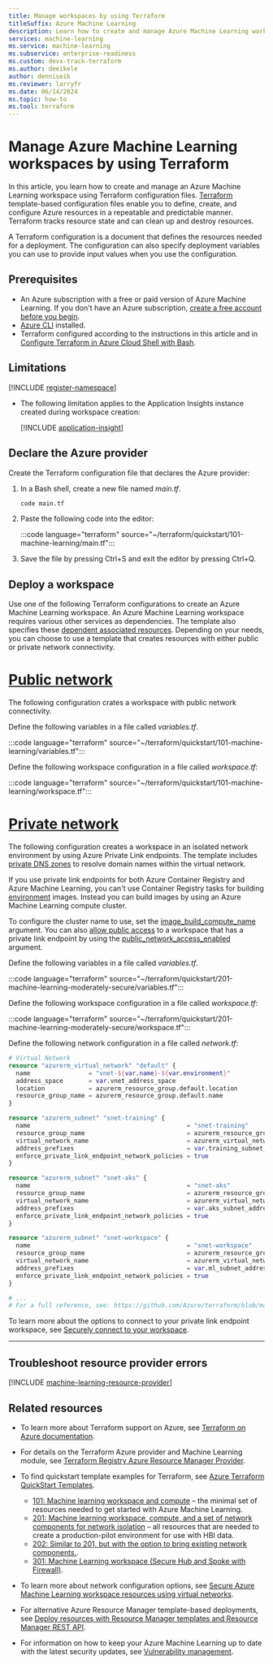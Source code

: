 ```yaml
---
title: Manage workspaces by using Terraform
titleSuffix: Azure Machine Learning
description: Learn how to create and manage Azure Machine Learning workspaces by using Terraform.
services: machine-learning
ms.service: machine-learning
ms.subservice: enterprise-readiness
ms.custom: devx-track-terraform
ms.author: deeikele
author: denniseik
ms.reviewer: larryfr
ms.date: 06/14/2024
ms.topic: how-to
ms.tool: terraform
---
```


# Manage Azure Machine Learning workspaces by using Terraform

In this article, you learn how to create and manage an Azure Machine Learning workspace using Terraform configuration files. [Terraform](/azure/developer/terraform/) template-based configuration files enable you to define, create, and configure Azure resources in a repeatable and predictable manner. Terraform tracks resource state and can clean up and destroy resources.

A Terraform configuration is a document that defines the resources needed for a deployment. The configuration can also specify deployment variables you can use to provide input values when you use the configuration.

## Prerequisites

- An Azure subscription with a free or paid version of Azure Machine Learning. If you don't have an Azure subscription, [create a free account before you begin](https://azure.microsoft.com/free/).
- [Azure CLI](/cli/azure/install-azure-cli) installed.
- Terraform configured according to the instructions in this article and in [Configure Terraform in Azure Cloud Shell with Bash](/azure/developer/terraform/get-started-cloud-shell).

## Limitations

[!INCLUDE [register-namespace](includes/machine-learning-register-namespace.md)]

- The following limitation applies to the Application Insights instance created during workspace creation:

  [!INCLUDE [application-insight](includes/machine-learning-application-insight.md)]

## Declare the Azure provider

Create the Terraform configuration file that declares the Azure provider:

1. In a Bash shell, create a new file named *main.tf*.

   ```bash
   code main.tf
   ```

1. Paste the following code into the editor:

   :::code language="terraform" source="~/terraform/quickstart/101-machine-learning/main.tf":::

1. Save the file by pressing Ctrl+S and exit the editor by pressing Ctrl+Q.

## Deploy a workspace

Use one of the following Terraform configurations to create an Azure Machine Learning workspace. An Azure Machine Learning workspace requires various other services as dependencies. The template also specifies these [dependent associated resources](./concept-workspace.md#associated-resources). Depending on your needs, you can choose to use a template that creates resources with either public or private network connectivity.

# [Public network](#tab/publicworkspace)

The following configuration crates a workspace with public network connectivity.
<!-- Some resources in Azure require globally unique names. Before deploying your resources using the following templates, set the `name` variable to a value that is unique.-->

Define the following variables in a file called *variables.tf*.

:::code language="terraform" source="~/terraform/quickstart/101-machine-learning/variables.tf":::

Define the following workspace configuration in a file called *workspace.tf*:

:::code language="terraform" source="~/terraform/quickstart/101-machine-learning/workspace.tf":::

# [Private network](#tab/privateworkspace)

The following configuration creates a workspace in an isolated network environment by using Azure Private Link endpoints. The template includes [private DNS zones](../dns/private-dns-privatednszone.md) to resolve domain names within the virtual network.
<!-- Some resources in Azure require globally unique names. Before deploying your resources using the following templates, set the `resourceprefix` variable to a value that is unique.-->

If you use private link endpoints for both Azure Container Registry and Azure Machine Learning, you can't use Container Registry tasks for building [environment](/python/api/azure-ai-ml/azure.ai.ml.entities.environment) images. Instead you can build images by using an Azure Machine Learning compute cluster.

To configure the cluster name to use, set the [image_build_compute_name](https://registry.terraform.io/providers/hashicorp/azurerm/latest/docs/resources/machine_learning_workspace) argument. You can also [allow public access](./how-to-configure-private-link.md?tabs=python#enable-public-access) to a workspace that has a private link endpoint by using the [public_network_access_enabled](https://registry.terraform.io/providers/hashicorp/azurerm/latest/docs/resources/machine_learning_workspace) argument.

Define the following variables in a file called *variables.tf*.

:::code language="terraform" source="~/terraform/quickstart/201-machine-learning-moderately-secure/variables.tf":::

Define the following workspace configuration in a file called *workspace.tf*:

:::code language="terraform" source="~/terraform/quickstart/201-machine-learning-moderately-secure/workspace.tf":::

Define the following network configuration in a file called *network.tf*:

```terraform
# Virtual Network
resource "azurerm_virtual_network" "default" {
  name                = "vnet-${var.name}-${var.environment}"
  address_space       = var.vnet_address_space
  location            = azurerm_resource_group.default.location
  resource_group_name = azurerm_resource_group.default.name
}

resource "azurerm_subnet" "snet-training" {
  name                                           = "snet-training"
  resource_group_name                            = azurerm_resource_group.default.name
  virtual_network_name                           = azurerm_virtual_network.default.name
  address_prefixes                               = var.training_subnet_address_space
  enforce_private_link_endpoint_network_policies = true
}

resource "azurerm_subnet" "snet-aks" {
  name                                           = "snet-aks"
  resource_group_name                            = azurerm_resource_group.default.name
  virtual_network_name                           = azurerm_virtual_network.default.name
  address_prefixes                               = var.aks_subnet_address_space
  enforce_private_link_endpoint_network_policies = true
}

resource "azurerm_subnet" "snet-workspace" {
  name                                           = "snet-workspace"
  resource_group_name                            = azurerm_resource_group.default.name
  virtual_network_name                           = azurerm_virtual_network.default.name
  address_prefixes                               = var.ml_subnet_address_space
  enforce_private_link_endpoint_network_policies = true
}

# ...
# For a full reference, see: https://github.com/Azure/terraform/blob/master/quickstart/201-machine-learning-moderately-secure/network.tf
```

To learn more about the options to connect to your private link endpoint workspace, see [Securely connect to your workspace](./how-to-secure-workspace-vnet.md#securely-connect-to-your-workspace).

---

## Troubleshoot resource provider errors

[!INCLUDE [machine-learning-resource-provider](includes/machine-learning-resource-provider.md)]

## Related resources

- To learn more about Terraform support on Azure, see [Terraform on Azure documentation](/azure/developer/terraform/).
- For details on the Terraform Azure provider and Machine Learning module, see [Terraform Registry Azure Resource Manager Provider](https://registry.terraform.io/providers/hashicorp/azurerm/latest/docs/resources/machine_learning_workspace).
- To find quickstart template examples for Terraform, see [Azure Terraform QuickStart Templates](https://github.com/Azure/terraform/tree/master/quickstart).
  
  - [101: Machine learning workspace and compute](https://github.com/Azure/terraform/tree/master/quickstart/101-machine-learning) – the minimal set of resources needed to get started with Azure Machine Learning.
  - [201: Machine learning workspace, compute, and a set of network components for network isolation](https://github.com/Azure/terraform/tree/master/quickstart/201-machine-learning-moderately-secure) – all resources that are needed to create a production-pilot environment for use with HBI data.
  - [202: Similar to 201, but with the option to bring existing network components.](https://github.com/Azure/terraform/tree/master/quickstart/202-machine-learning-moderately-secure-existing-VNet).
  - [301:  Machine Learning workspace (Secure Hub and Spoke with Firewall)](https://github.com/azure/terraform/tree/master/quickstart/301-machine-learning-hub-spoke-secure).
  
- To learn more about network configuration options, see [Secure Azure Machine Learning workspace resources using virtual networks](./how-to-network-security-overview.md).
- For alternative Azure Resource Manager template-based deployments, see [Deploy resources with Resource Manager templates and Resource Manager REST API](/azure/azure-resource-manager/templates/deploy-rest).
- For information on how to keep your Azure Machine Learning up to date with the latest security updates, see [Vulnerability management](concept-vulnerability-management.md).
